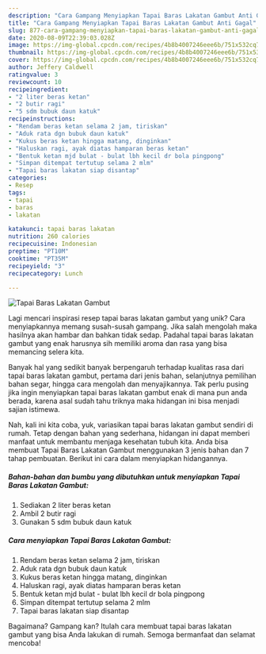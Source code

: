 ```yaml
---
description: "Cara Gampang Menyiapkan Tapai Baras Lakatan Gambut Anti Gagal"
title: "Cara Gampang Menyiapkan Tapai Baras Lakatan Gambut Anti Gagal"
slug: 877-cara-gampang-menyiapkan-tapai-baras-lakatan-gambut-anti-gagal
date: 2020-08-09T22:39:03.028Z
image: https://img-global.cpcdn.com/recipes/4b8b4007246eee6b/751x532cq70/tapai-baras-lakatan-gambut-foto-resep-utama.jpg
thumbnail: https://img-global.cpcdn.com/recipes/4b8b4007246eee6b/751x532cq70/tapai-baras-lakatan-gambut-foto-resep-utama.jpg
cover: https://img-global.cpcdn.com/recipes/4b8b4007246eee6b/751x532cq70/tapai-baras-lakatan-gambut-foto-resep-utama.jpg
author: Jeffery Caldwell
ratingvalue: 3
reviewcount: 10
recipeingredient:
- "2 liter beras ketan"
- "2 butir ragi"
- "5 sdm bubuk daun katuk"
recipeinstructions:
- "Rendam beras ketan selama 2 jam, tiriskan"
- "Aduk rata dgn bubuk daun katuk"
- "Kukus beras ketan hingga matang, dinginkan"
- "Haluskan ragi, ayak diatas hamparan beras ketan"
- "Bentuk ketan mjd bulat - bulat lbh kecil dr bola pingpong"
- "Simpan ditempat tertutup selama 2 mlm"
- "Tapai baras lakatan siap disantap"
categories:
- Resep
tags:
- tapai
- baras
- lakatan

katakunci: tapai baras lakatan 
nutrition: 260 calories
recipecuisine: Indonesian
preptime: "PT10M"
cooktime: "PT35M"
recipeyield: "3"
recipecategory: Lunch

---
```



![Tapai Baras Lakatan Gambut](https://img-global.cpcdn.com/recipes/4b8b4007246eee6b/751x532cq70/tapai-baras-lakatan-gambut-foto-resep-utama.jpg)

Lagi mencari inspirasi resep tapai baras lakatan gambut yang unik? Cara menyiapkannya memang susah-susah gampang. Jika salah mengolah maka hasilnya akan hambar dan bahkan tidak sedap. Padahal tapai baras lakatan gambut yang enak harusnya sih memiliki aroma dan rasa yang bisa memancing selera kita.

Banyak hal yang sedikit banyak berpengaruh terhadap kualitas rasa dari tapai baras lakatan gambut, pertama dari jenis bahan, selanjutnya pemilihan bahan segar, hingga cara mengolah dan menyajikannya. Tak perlu pusing jika ingin menyiapkan tapai baras lakatan gambut enak di mana pun anda berada, karena asal sudah tahu triknya maka hidangan ini bisa menjadi sajian istimewa.




Nah, kali ini kita coba, yuk, variasikan tapai baras lakatan gambut sendiri di rumah. Tetap dengan bahan yang sederhana, hidangan ini dapat memberi manfaat untuk membantu menjaga kesehatan tubuh kita. Anda bisa membuat Tapai Baras Lakatan Gambut menggunakan 3 jenis bahan dan 7 tahap pembuatan. Berikut ini cara dalam menyiapkan hidangannya.

<!--inarticleads1-->

##### Bahan-bahan dan bumbu yang dibutuhkan untuk menyiapkan Tapai Baras Lakatan Gambut:

1. Sediakan 2 liter beras ketan
1. Ambil 2 butir ragi
1. Gunakan 5 sdm bubuk daun katuk




<!--inarticleads2-->

##### Cara menyiapkan Tapai Baras Lakatan Gambut:

1. Rendam beras ketan selama 2 jam, tiriskan
1. Aduk rata dgn bubuk daun katuk
1. Kukus beras ketan hingga matang, dinginkan
1. Haluskan ragi, ayak diatas hamparan beras ketan
1. Bentuk ketan mjd bulat - bulat lbh kecil dr bola pingpong
1. Simpan ditempat tertutup selama 2 mlm
1. Tapai baras lakatan siap disantap




Bagaimana? Gampang kan? Itulah cara membuat tapai baras lakatan gambut yang bisa Anda lakukan di rumah. Semoga bermanfaat dan selamat mencoba!
